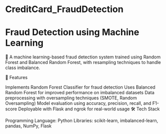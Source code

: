 # CreditCard_FraudDetection

# Fraud Detection using Machine Learning
🚀 A machine learning-based fraud detection system trained using Random Forest and Balanced Random Forest, with resampling techniques to handle class imbalance.

📌 Features

Implements Random Forest Classifier for fraud detection
Uses Balanced Random Forest for improved performance on imbalanced datasets
Data preprocessing with oversampling techniques (SMOTE, Random Oversampling)
Model evaluation using accuracy, precision, recall, and F1-score
Deployable with Flask and ngrok for real-world usage
🛠 Tech Stack

Programming Language: Python
Libraries: scikit-learn, imbalanced-learn, pandas, NumPy, Flask

